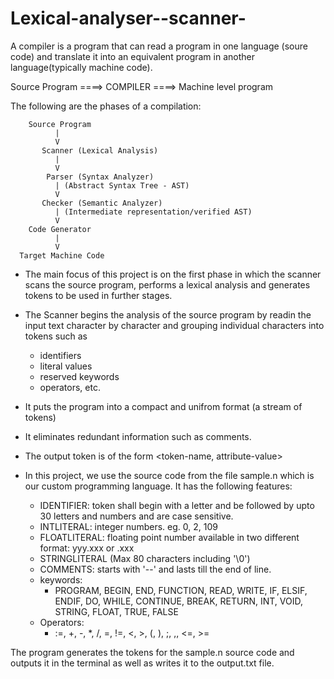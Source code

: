 # Lexical-analyser--scanner-

A compiler is a program that can read a program in one language (soure code) and 
translate it into an equivalent program in another language(typically machine code).

Source Program ====> COMPILER ====> Machine level program

The following are the phases of a compilation:

        Source Program
              |
              V
           Scanner (Lexical Analysis)
              |
              V
            Parser (Syntax Analyzer)
              | (Abstract Syntax Tree - AST)
              V
           Checker (Semantic Analyzer)
              | (Intermediate representation/verified AST)
              V
        Code Generator
              |
              V
      Target Machine Code

- The main focus of this project is on the first phase in which the scanner scans the
source program, performs a lexical analysis and generates tokens to be used in further
stages.
- The Scanner begins the analysis of the source program by readin the input text 
character by character and grouping individual characters into tokens such as
  - identifiers
  - literal values
  - reserved keywords
  - operators, etc.
- It puts the program into a compact and unifrom format (a stream of tokens)
- It eliminates redundant information such as comments.
- The output token is of the form
  <token-name, attribute-value>

- In this project, we use the source code from the file sample.n which is our custom programming
language. It has the following features:
  - IDENTIFIER: token shall begin with a letter and be followed by upto 30 letters and numbers and
  are case sensitive.
  - INTLITERAL: integer numbers. eg. 0, 2, 109
  - FLOATLITERAL: floating point number available in two different format: yyy.xxx or .xxx
  - STRINGLITERAL (Max 80 characters including '\0')
  - COMMENTS: starts with '--' and lasts till the end of line.
  - keywords:
    - PROGRAM, BEGIN, END, FUNCTION, READ, WRITE, IF, ELSIF, ENDIF, DO, WHILE, CONTINUE, BREAK,
    RETURN, INT, VOID, STRING, FLOAT, TRUE, FALSE
  - Operators:
    - :=, +, -, *, /, =, !=, <, >, (, ), ;, ,, <=, >=

The program generates the tokens for the sample.n source code and outputs it in the terminal as
well as writes it to the output.txt file.




